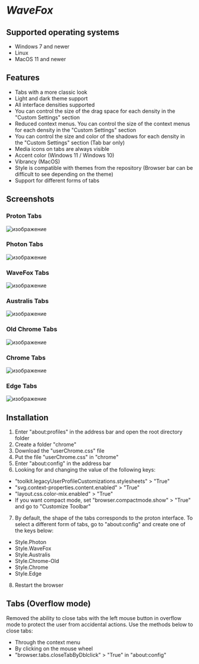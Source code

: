 # *WaveFox*

## Supported operating systems
* Windows 7 and newer
* Linux 
* MacOS 11 and newer

## Features
* Tabs with a more classic look
* Light and dark theme support 
* All interface densities supported
* You can control the size of the drag space for each density in the "Custom Settings" section
* Reduced context menus. You can control the size of the context menus for each density in the "Custom Settings" section
* You can control the size and color of the shadows for each density in the "Custom Settings" section (Tab bar only)
* Media icons on tabs are always visible
* Accent color (Windows 11 / Windows 10) 
* Vibrancy (MacOS)
* Style is compatible with themes from the repository (Browser bar can be difficult to see depending on the theme)
* Support for different forms of tabs 

## Screenshots
### Proton Tabs
![изображение](https://user-images.githubusercontent.com/85301851/137958256-b6476b63-5c3a-4c26-8d02-b026dcaf3caa.png)
### Photon Tabs
![изображение](https://user-images.githubusercontent.com/85301851/137958462-b3498673-e969-40c2-ba7b-d7185037e129.png)
### WaveFox Tabs
![изображение](https://user-images.githubusercontent.com/85301851/137959254-65b911a4-86cb-48ec-8505-f95855e67870.png)
### Australis Tabs
![изображение](https://user-images.githubusercontent.com/85301851/137958540-db9e43ce-d4d8-4240-9d73-820efb4edfdb.png)
### Old Chrome Tabs
![изображение](https://user-images.githubusercontent.com/85301851/137958662-c27530d2-a8bf-46d5-902b-09e866d37618.png)
### Chrome Tabs
![изображение](https://user-images.githubusercontent.com/85301851/137958735-3265a11d-36e5-421b-a5e6-b49360f6fb0f.png)
### Edge Tabs
![изображение](https://user-images.githubusercontent.com/85301851/137958818-5eced00a-bf60-479a-bf40-61de6d75c4a8.png)



## Installation
1) Enter "about:profiles" in the address bar and open the root directory folder
2) Create a folder "chrome"
3) Download the "userChrome.css" file
4) Put the file "userChrome.css" in "chrome"
5) Enter "about:config" in the address bar
6) Looking for and changing the value of the following keys:
* "toolkit.legacyUserProfileCustomizations.stylesheets" > "True"
* "svg.context-properties.content.enabled" > "True"
* "layout.css.color-mix.enabled" > "True"
* If you want compact mode, set "browser.compactmode.show" > "True" and go to "Customize Toolbar"
7) By default, the shape of the tabs corresponds to the proton interface. To select a different form of tabs, go to "about:config" and create one of the keys below:
* Style.Photon
* Style.WaveFox
* Style.Australis
* Style.Chrome-Old
* Style.Chrome
* Style.Edge
8) Restart the browser

## Tabs (Overflow mode)
Removed the ability to close tabs with the left mouse button in overflow mode to protect the user from accidental actions. Use the methods below to close tabs:
* Through the context menu
* By clicking on the mouse wheel
* "browser.tabs.closeTabByDblclick" > "True" in "about:config"
